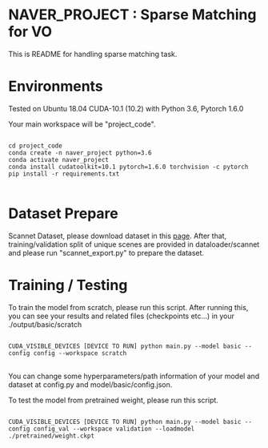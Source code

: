 # NAVER_PROJECT : Sparse Matching for VO

This is README for handling sparse matching task.

# Environments

Tested on Ubuntu 18.04 CUDA-10.1 (10.2) with Python 3.6, Pytorch 1.6.0

Your main workspace will be "project_code".

<pre>
<code>
cd project_code
conda create -n naver_project python=3.6
conda activate naver_project
conda install cudatoolkit=10.1 pytorch=1.6.0 torchvision -c pytorch
pip install -r requirements.txt
</code>
</pre>

# Dataset Prepare

Scannet Dataset, please download dataset in this [page](http://www.scan-net.org/).
After that, training/validation split of unique scenes are provided in dataloader/scannet and please run "scannet_export.py" to prepare the dataset.

# Training / Testing

To train the model from scratch, please run this script. After running this, you can see your results and related files (checkpoints etc...) in your ./output/basic/scratch

<pre>
<code>
CUDA_VISIBLE_DEVICES [DEVICE TO RUN] python main.py --model basic --config config --workspace scratch
</code>
</pre>

You can change some hyperparameters/path information of your model and dataset at config.py and model/basic/config.json.

To test the model from pretrained weight, please run this script.

<pre>
<code>
CUDA_VISIBLE_DEVICES [DEVICE TO RUN] python main.py --model basic --config config_val --workspace validation --loadmodel ./pretrained/weight.ckpt
</code>
</pre>
